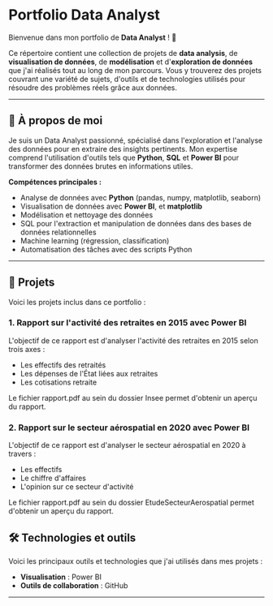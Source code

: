 # Portfolio Data Analyst

Bienvenue dans mon portfolio de **Data Analyst** ! 🎉

Ce répertoire contient une collection de projets de **data analysis**, de **visualisation de données**, de **modélisation** et d'**exploration de données** que j'ai réalisés tout au long de mon parcours. Vous y trouverez des projets couvrant une variété de sujets, d'outils et de technologies utilisés pour résoudre des problèmes réels grâce aux données.

---

## 💼 À propos de moi

Je suis un Data Analyst passionné, spécialisé dans l'exploration et l'analyse des données pour en extraire des insights pertinents. Mon expertise comprend l'utilisation d'outils tels que **Python**, **SQL** et **Power BI** pour transformer des données brutes en informations utiles. 

**Compétences principales :**
- Analyse de données avec **Python** (pandas, numpy, matplotlib, seaborn)
- Visualisation de données avec **Power BI**, et **matplotlib**
- Modélisation et nettoyage des données
- SQL pour l'extraction et manipulation de données dans des bases de données relationnelles
- Machine learning (régression, classification)
- Automatisation des tâches avec des scripts Python

---

## 📂 Projets

Voici les projets inclus dans ce portfolio :

### 1. **Rapport sur l'activité des retraites en 2015 avec Power BI**  
L'objectif de ce rapport est d'analyser l'activité des retraites en 2015 selon trois axes :  
- Les effectifs des retraités  
- Les dépenses de l'État liées aux retraites  
- Les cotisations retraite  

Le fichier rapport.pdf au sein du dossier Insee permet d'obtenir un aperçu du rapport.

### 2. **Rapport sur le secteur aérospatial en 2020 avec Power BI**  
L'objectif de ce rapport est d'analyser le secteur aérospatial en 2020 à travers :  
- Les effectifs  
- Le chiffre d'affaires  
- L'opinion sur ce secteur d'activité

Le fichier rapport.pdf au sein du dossier EtudeSecteurAerospatial permet d'obtenir un aperçu du rapport.


## 🛠️ Technologies et outils

Voici les principaux outils et technologies que j'ai utilisés dans mes projets :

- **Visualisation** : Power BI
- **Outils de collaboration** : GitHub

---




